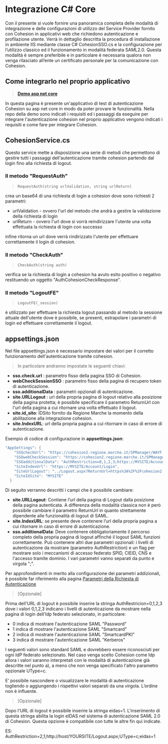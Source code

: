 # **Integrazione C# Core**

Con il presente si vuole fornire una panoramica completa delle modalità di integrazione e delle configurazioni di utilizzo del Service Provider fornito con Cohesion in applicativi web che richiedono autenticazione e profilazione utente.
Verrà in dettaglio descritta la procedura di installazione in ambiente IIS mediante classe C# CohesionSSO.cs e la configurazione per l’utilizzo classico ed il funzionamento in modalità federata SAML2.0.
Questa modalità è sempre preferibile e in particolare è necessaria qualora non venga rilasciato all’ente un certificato personale per la comunicazione con Cohesion.

## **Come integrarlo nel proprio applicativo**

>  **[Demo asp net core](https://github.com/regione-marche/Cohesion2NETCore)**

In questa pagina è presente un'applicativo di test di autenticazione Cohesion su asp net core in modo da poter provare le funzionalità.
Nella repo della demo sono indicati i requisiti ed i passaggi da eseguire per integrare l'autenticazione cohesion nel proprio applicativo vengono indicati i requisiti e come fare per integrare Cohesion.



## **CohesionService.cs**

Questo service mette a disposizione una serie di metodi che permettono di gestire tutti i passaggi dell'autenticazione tramite cohesion partendo dal login fino alla richiesta di logout.

### **Il metodo "RequestAuth"**

> `RequestAuth(string urlValidation, string urlReturn)`

crea un base64 di una richiesta di login a cohesion dove sono richiesti 2 parametri:

* urlValidation - ovvero l'url del metodo che andrà a gestire la validazione della richiesta di login
* urlReturn - ovvero l'url dove si vorrà reindirizzare l'utente una volta effettuata la richiesta di login con successo

infine ritorna un url dove verrà rindirizzato l'utente per effettuare correttamente il login di cohesion.

### **Il metodo "CheckAuth"**

> `CheckAuth(string auth)`

verifica se la richiesta di login a cohesion ha avuto esito positivo o negativo restituendo un oggetto "AuthCohesionCheckResponse".

### **Il metodo "LogoutFE"**

> `LogoutFE(_session)`

è utilizzato per effettuare la richiesta logout passando al metodo la sessione attuale dell'utente dove è possibile, se presenti, estrapolare i parametri di login ed effettuare correttamente il logout.

## **appsettings.json**

Nel file appsettings.json è necessario impostare dei valori per il corretto funzionamento dell'autenticazione tramite cohesion.

> In particolare andranno impostate le seguenti chiavi:

*  **sso.check.url** : parametro fisso della pagina SSO di Cohesion.
*  **webCheckSessionSSO** : parametro fisso della pagina di recupero token di autenticazione.
*  **sso.additionalData** : parametri opzionali di autenticazione.
*  **site.URLLogout** : url della propria pagina di logout relativo alla posizione della pagina protetta; è possibile specificare il parametro ReturnUrl con l'url della pagina a cui ritornare una volta effettuato il logout.
*  **site.id_sito**: IDSito fornito da Regione Marche la momento della abilitazione alla integrazione cohesion.
*  **site.IndexURL**: url della propria pagina a cui ritornare in caso di errore di autenticazione.

Esempio di codice di configurazione in **appsettings.json**:
```c#
"AppSettings": {
    "SSOcheckUrl": "https://cohesion2.regione.marche.it/SPManager/WAYF.aspx",
    "SSOwebCheckSession": "https://cohesion2.regione.marche.it/SPManager/webCheckSessionSSO.aspx",
    "SSOadditionalData": "AuthRestriction=0,1,2,3;https://MYSITE/Account/LogOff",
    "SiteIndexUrl": "https://MYSITE/Account/Login",
    "SiteUrlLogout": "../Logout.aspx?ReturnUrl=https%3A%2F%2Fcohesion2.regione.marche.it%2FSPManager%2FLogout.aspx",
    "SiteIdSito": "MYSITE"
  }
```

Di seguito verranno descritti i campi che è possibile cambiare:

* **site.URLLogout**: Contiene l’url della pagina di Logout dalla posizione della pagina autenticata. A differenza della modalità classica non è però possibile cambiare il parametro ReturnUrl in quanto strettamente dipendente alle funzionalità di logout di SAML.
* **site.IndexURL**: se presente deve contenere l’url della propria pagina a cui ritornare in caso di errore di autenticazione.
* **sso.additionalData**: Deve contenere obbligatoriamente il percorso completo della propria pagina di logout affinché il logout SAML funzioni correttamente. Può contenere altri due parametri opzionali: i livelli di autenticazione da mostrare (parametro AuthRestriction) e un flag per mostrare solo i meccanismi di accesso federato SPID, CIEID, CNS e l'accesso tramite dominio. I vari parametri vanno separati da punto e virgola ";".

Per approfondimenti in merito alla configurazione dei parametri addizionali, è possibile far riferimento alla pagina [Parametri della Richiesta di Autenticazione](/CohesionID-Docs/Parametri-della-Richiesta-di-Autenticazione)


> [Opzionale]

Prima dell'URL di logout è possibile inserire la stringa AuthRestricion=0,1,2,3 dove i valori 0,1,2,3 indicano i livelli di autenticazione da mostrare nella pagina di login dell’Idp federato selezionato, in particolare:

* 0 indica di mostrare l'autenticazione SAML "Password"
* 1 indica di mostrare l'autenticazione SAML "Smartcard"
* 2 indica di mostrare l'autenticazione SAML "SmartcardPKI"
* 3 indica di mostrare l'autenticazione SAML "Kerberos"

I seguenti valori sono standard SAML e dovrebbero essere riconosciuti per ogni IdP federato selezionato. Nel caso venga scelto Cohesion come Idp allora i valori saranno interpretati con le modalità di autenticazione già descritte nel punto a), a meno che non venga specificato l'altro parametro opzionale UType=c. 

E’ possibile nascondere o visualizzare le modalità di autenticazione togliendo o aggiungendo i rispettivi valori separati da una virgola. L’ordine non è influente.

> [Opzionale]

Dopo l'URL di logout è possibile inserire la stringa eidas=1. L'inserimento di questa stringa abilita la login eIDAS nel sistema di autenticazione SAML 2.0 di Cohesion. Questa opzione è compatibile con tutte le altre fin qui indicate. 

ES: AuthRestriction=2,1;http://host/YOURSITE/Logout.aspx;UType=c;eidas=1


